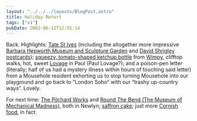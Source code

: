 ```yaml
---
layout: "../../../layouts/BlogPost.astro"
title: Holiday Retort
tags: ["v1"]
pubDate: 2002-06-12T12:55:14
---
```


Back. Highlights: [Tate St Ives][1] (including the altogether more impressive [Barbara Hepworth Museum and Sculpture Garden][2] and [David Shrigley postcards][3]); [squeezy, tomato-shaped ketchup bottle][4] from [Wimpy][5], clifftop walks, hot, sweet [Lovage][6] in Paul (Paul Lovage?); and a poison-pen letter (literally; half of us had a mystery illness within hours of touching said letter) from a Mousehole resident exhorting us to stop turning Mousehole into our playground and go back to &#8220;London Soho&#8221; with our &#8220;trashy up-country ways&#8221;. Lovely.

For next time: [The Pilchard Works][7] and [Round The Bend (The Museum of Mechanical Madness)][8], both in Newlyn; [saffron cake][9]; just more [Cornish food][10], in fact.

[1]: http://www.tate.org.uk/stives/ "Tate St Ives"
[2]: http://www.tate.org.uk/stives/hepworth.htm "Barbara Hepworth Museum and Sculpture Garden"
[3]: http://www.redstonepress.co.uk/terence/evilthoughts/index.htm "David Shrigley: Evil Thoughts"
[4]: /images/notes/holiday-retort.jpg "Image of a squeezy, tomato-shaped Wimpy ketchup bottle"
[5]: http://www.wimpyburger.co.uk/ "Wimpy Burgers UK, childhood-stylee"
[6]: http://www.recipesource.com/side-dishes/beverages/alcohol/01/rec0196.html
[7]: http://www.cata.co.uk/cata-guest/pilchard-works/pilchard-works.htm "The Pilchard Works, Newlyn"
[8]: http://www.golowan.com/rtb_1.htm "The Museum of Mechanical Madness, Newlyn"
[9]: http://www.greenchronicle.com/connies_cornish_kitchen/saffron_cake_recipe.htm "Saffron Cake recipe"
[10]: http://www.greenchronicle.com/connies_cornish_kitchen.htm "Cornish recipies"
